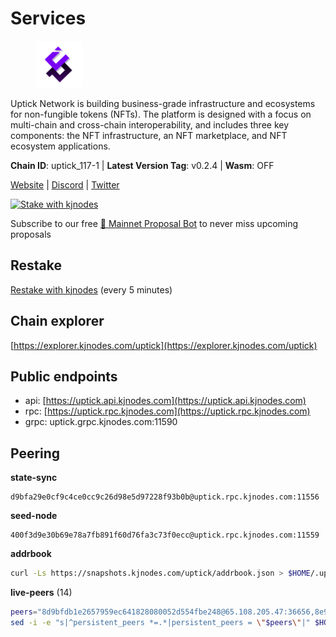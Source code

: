 # Services

<figure><img src="https://raw.githubusercontent.com/kj89/cosmos-images/main/logos/uptick.png" alt=""><figcaption></figcaption></figure>

Uptick Network is building business-grade infrastructure and  ecosystems for non-fungible tokens (NFTs). The platform is  designed with a focus on multi-chain and cross-chain interoperability,  and includes three key components: the NFT infrastructure, an NFT  marketplace, and NFT ecosystem applications.

**Chain ID**: uptick_117-1 | **Latest Version Tag**: v0.2.4 | **Wasm**: OFF

[Website](https://uptick.network) | [Discord](https://discord.gg/UzeHS7fu5H) | [Twitter](https://twitter.com/uptickproject)

[![Stake with kjnodes](https://i.ibb.co/cr44Q8j/button-stake-with-kjnodes.png)](https://restake.app/uptick/uptickvaloper1jqpaf0vgzlxvjx5meq8huweuv2nguqe20seefq)

Subscribe to our free [🤖 Mainnet Proposal Bot](https://t.me/kjnodes_proposal_bot) to never miss upcoming proposals

## Restake

[Restake with kjnodes](https://restake.app/uptick/uptickvaloper1jqpaf0vgzlxvjx5meq8huweuv2nguqe20seefq) (every 5 minutes)
## Chain explorer
[https://explorer.kjnodes.com/uptick](https://explorer.kjnodes.com/uptick)

## Public endpoints

* api: [https://uptick.api.kjnodes.com](https://uptick.api.kjnodes.com)
* rpc: [https://uptick.rpc.kjnodes.com](https://uptick.rpc.kjnodes.com)
* grpc: uptick.grpc.kjnodes.com:11590

## Peering

**state-sync**

```text
d9bfa29e0cf9c4ce0cc9c26d98e5d97228f93b0b@uptick.rpc.kjnodes.com:11556
```

**seed-node**

```text
400f3d9e30b69e78a7fb891f60d76fa3c73f0ecc@uptick.rpc.kjnodes.com:11559
```

**addrbook**
```bash
curl -Ls https://snapshots.kjnodes.com/uptick/addrbook.json > $HOME/.uptickd/config/addrbook.json
```

**live-peers** (14)
```bash
peers="8d9bfdb1e2657959ec641828080052d554fbe248@65.108.205.47:36656,8e924a598a06e29c9f84a0d68b6149f1524c1819@57.128.109.11:26656,d9bfa29e0cf9c4ce0cc9c26d98e5d97228f93b0b@65.109.88.38:11556,755c376ec8df0c6fce6d3e28f3d9054de4fe456f@81.30.157.35:17656,ffd85619e0baed6ad09eec1e9c1651ded8e00b3b@82.165.186.119:26656,f05733da50967e3955e11665b1901d36291dfaee@65.108.195.30:21656,1160d5e94fbce4f8ccabb0203344c673f3af3fb6@141.94.139.233:27656,c0b33353fb70d8d71dcb9c8848b3b4207bd56951@188.165.221.155:30598,632c2362378546ab77883077861f38405c378d06@104.194.8.68:60556,f2710fe78495a0645b690dbf9296b5d62bc2a39f@148.113.6.229:20456,81ccbba5cba98cf89bcca74f271380b53afed4c4@154.26.130.207:27656,ea83a93c2878af90d034138fc5026218fb89d0d2@69.197.19.36:21656,bb6aaef7667af68862ee582085c2e9dd2b568d86@54.254.135.200:26656,78017b785ef1f781a1f4090f9ecf4adb2b476ab9@217.197.117.53:36656"
sed -i -e "s|^persistent_peers *=.*|persistent_peers = \"$peers\"|" $HOME/.uptickd/config/config.toml
```
